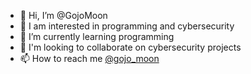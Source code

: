 - 👋 Hi, I’m @GojoMoon
- 👀 I am interested in programming and cybersecurity
- 🌱 I’m currently learning programming
- 💞️ I'm looking to collaborate on cybersecurity projects
- 📫 How to reach me [@gojo_moon](https://twitter.com/gojo_moon)

<!---
GojoMoon/GojoMoon is a ✨ special ✨ repository because its `README.md` (this file) appears on your GitHub profile.
You can click the Preview link to take a look at your changes.
--->
